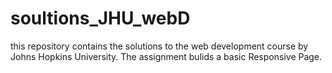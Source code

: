 # soultions_JHU_webD
this repository contains the solutions to the web development course by Johns Hopkins University.
The assignment bulids a basic Responsive Page.
